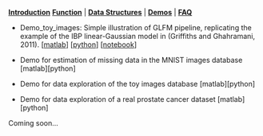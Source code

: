 [**Introduction**](https://ivaleram.github.io/GLFM/) [**Function**](doc_functions.html) | [**Data Structures**](doc_struct.html) | [**Demos**](demos.html) | [**FAQ**](FAQ_errors.html)

* Demo_toy_images: Simple illustration of GLFM pipeline, replicating the example of the IBP linear-Gaussian model in (Griffiths and Ghahramani, 2011). [[matlab](https://github.com/ivaleraM/GLFM/blob/master/demos/matlab/demo_toyImages.m)] [[python](https://github.com/ivaleraM/GLFM/blob/master/demos/python/demo_toy_images.py)] [[notebook](https://github.com/ivaleraM/GLFM/blob/master/demos/python/demo_toy_images.ipynb)]

* Demo for estimation of missing data in the MNIST images database [matlab][python]

* Demo for data exploration of the toy images database [matlab][python]

* Demo for data exploration of a real prostate cancer dataset [matlab][python]

Coming soon...
